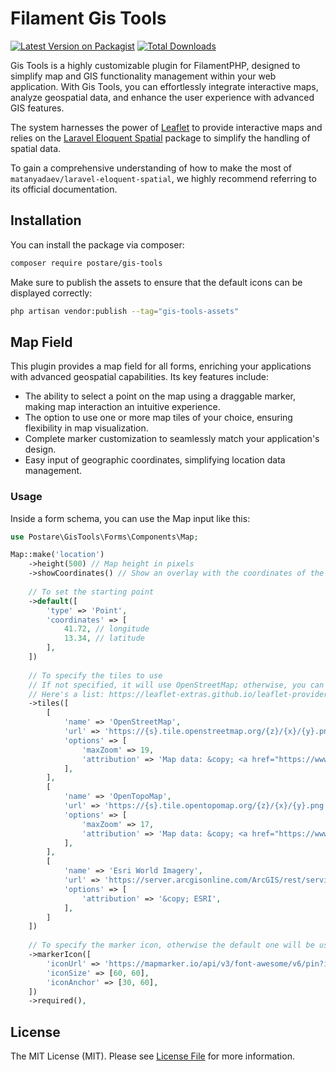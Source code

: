 # Filament Gis Tools

[![Latest Version on Packagist](https://img.shields.io/packagist/v/postare/gis-tools.svg?style=flat-square)](https://packagist.org/packages/postare/gis-tools)
[![Total Downloads](https://img.shields.io/packagist/dt/postare/gis-tools.svg?style=flat-square)](https://packagist.org/packages/postare/gis-tools)

Gis Tools is a highly customizable plugin for FilamentPHP, designed to simplify map and GIS functionality management
within your web application. With Gis Tools, you can effortlessly integrate interactive maps, analyze geospatial data,
and enhance the user experience with advanced GIS features.

The system harnesses the power of [Leaflet](https://leafletjs.com/) to provide interactive maps and relies on the 
[Laravel Eloquent Spatial](https://github.com/MatanYadaev/laravel-eloquent-spatial) package to simplify 
the handling of spatial data.

To gain a comprehensive understanding of how to make the most of `matanyadaev/laravel-eloquent-spatial`, we highly 
recommend referring to its official documentation.

## Installation

You can install the package via composer:

```bash
composer require postare/gis-tools
```

Make sure to publish the assets to ensure that the default icons can be displayed correctly:

```bash
php artisan vendor:publish --tag="gis-tools-assets"
```

## Map Field

This plugin provides a map field for all forms, enriching your applications with advanced geospatial capabilities. Its
key features include:

- The ability to select a point on the map using a draggable marker, making map interaction an intuitive experience.
- The option to use one or more map tiles of your choice, ensuring flexibility in map visualization.
- Complete marker customization to seamlessly match your application's design.
- Easy input of geographic coordinates, simplifying location data management.

### Usage

Inside a form schema, you can use the Map input like this:

```php
use Postare\GisTools\Forms\Components\Map;

Map::make('location')
    ->height(500) // Map height in pixels   
    ->showCoordinates() // Show an overlay with the coordinates of the point
    
    // To set the starting point
    ->default([
        'type' => 'Point',
        'coordinates' => [
            41.72, // longitude
            13.34, // latitude
        ],
    ])
    
    // To specify the tiles to use
    // If not specified, it will use OpenStreetMap; otherwise, you can choose one or more tiles.
    // Here's a list: https://leaflet-extras.github.io/leaflet-providers/preview/
    ->tiles([
        [
            'name' => 'OpenStreetMap',
            'url' => 'https://{s}.tile.openstreetmap.org/{z}/{x}/{y}.png',
            'options' => [
                'maxZoom' => 19,
                'attribution' => 'Map data: &copy; <a href="https://www.openstreetmap.org/">OpenStreetMap</a> contributors',
            ],
        ],
        [
            'name' => 'OpenTopoMap',
            'url' => 'https://{s}.tile.opentopomap.org/{z}/{x}/{y}.png',
            'options' => [
                'maxZoom' => 17,
                'attribution' => 'Map data: &copy; <a href="https://www.openstreetmap.org/copyright">OpenStreetMap</a> contributors, <a href="http://viewfinderpanoramas.org">SRTM</a> | Map style: &copy; <a href="https://opentopomap.org">OpenTopoMap</a> (<a href="https://creativecommons.org/licenses/by-sa/3.0/">CC-BY-SA</a>)',
            ],
        ],
        [
            'name' => 'Esri World Imagery',
            'url' => 'https://server.arcgisonline.com/ArcGIS/rest/services/World_Imagery/MapServer/tile/{z}/{y}/{x}',
            'options' => [
                'attribution' => '&copy; ESRI',
            ],
        ]
    ])
    
    // To specify the marker icon, otherwise the default one will be used
    ->markerIcon([
        'iconUrl' => 'https://mapmarker.io/api/v3/font-awesome/v6/pin?icon=fa-solid%20fa-star&size=60&color=FFF&background=990099&hoffset=0&voffset=0',
        'iconSize' => [60, 60],
        'iconAnchor' => [30, 60],
    ])
    ->required(),
````

## License

The MIT License (MIT). Please see [License File](LICENSE.md) for more information.
